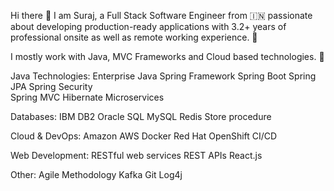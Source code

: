 Hi there 👋
I am Suraj, a Full Stack Software Engineer from 🇮🇳 passionate about developing production-ready applications with 3.2+ years of professional onsite as well as remote working experience. 🎯

I mostly work with Java, MVC Frameworks and Cloud based technologies. 🚀

Java Technologies: 
  Enterprise Java 
  Spring Framework 
  Spring Boot
  Spring JPA 
  Spring Security  
  Spring MVC
  Hibernate
  Microservices

Databases: 
  IBM DB2
  Oracle SQL
  MySQL
  Redis
  Store procedure
  
Cloud & DevOps: 
  Amazon AWS 
  Docker
  Red Hat OpenShift
  CI/CD
  
  Web Development: 
  RESTful web services
  REST APIs
  React.js
  
Other: 
  Agile Methodology
  Kafka
  Git
  Log4j
 

